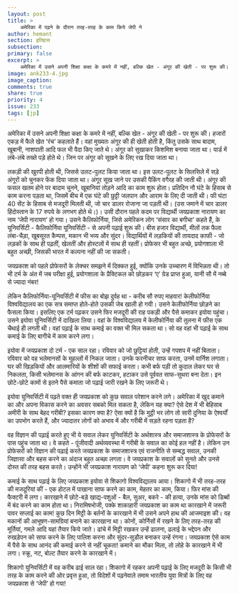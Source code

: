 ```yaml
---
layout: post
title: >
    अमेरिका में पढ़ने के दौरान तरह-तरह के काम किये जेपी ने
author: hemant
section: इतिहास
subsection:
primary: false
excerpt: >
    अमेरिका में उसने अपनी शिक्षा कक्षा के कमरे में नहीं, बल्कि खेत - अंगूर की खेती - पर शुरू की। हजारों एकड़ में फैले खेत ‘रंच’ कहलाते हैं। वहां मुख्यतः अंगूर की ही खेती होती है, किंतु उसके साथ बादाम, खूबानी, नाशपाती आदि फल भी पैदा किए जाते थे। 
image: ank233-4.jpg
image_caption: 
comments: true
share: true
priority: 4
issue: 233
tags: [jp]
---
```


अमेरिका में उसने अपनी शिक्षा कक्षा के कमरे में नहीं, बल्कि खेत - अंगूर की खेती - पर शुरू की। हजारों एकड़ में फैले खेत ‘रंच’ कहलाते हैं। वहां मुख्यतः अंगूर की ही खेती होती है, किंतु उसके साथ बादाम, खूबानी, नाशपाती आदि फल भी पैदा किए जाते थे। अंगूर को सुखाकर किशमिश बनाया जाता था। यार्ड में लंबे-लंबे तख्ते पड़े होते थे। जिन पर अंगूर को सूखने के लिए रख दिया जाता था।

लकड़ी की खुरपी होती थी, जिससे उलट-पुलट किया जाता था। इस उलट-पुलट के सिलसिले में सड़े अंगूरों को चुनकर फेंक दिया जाता था। अंगूर सूख जाने पर उसकी पैकिंग वगैरह की जाती थी। अंगूर की फसल खतम होने पर बादाम चुनने, खूबानियां तोड़ने आदि का काम शुरू होता। प्रतिदिन नौ घंटे के हिसाब से काम करना पड़ता था, जिसमें बीच में एक घंटे की छुट्टी जलपान और आराम के लिए दी जाती थी। फी घंटा 40 सेंट के हिसाब से मजदूरी मिलती थी, जो चार डालर रोजाना जा पड़ती थी। (उस जमाने में चार डालर हिंदोस्तान के 17 रुपये के लगभग होते थे।)। उसी दौरान पहले कदम पर विद्यार्थी जयप्रकाश नारायण का नाम ‘जेपी नारायण’ हो गया। उसने कैलिफोर्निया, जिसे अमेरिकन लोग ‘संसार का बगीचा’ कहते हैं, के यूनिवर्सिटी - कैलिफोर्निया यूनिवर्सिटी - से अपनी पढ़ाई शुरू की। बीस हजार विद्यार्थी, मीलों तक फैला लंबा-चैड़ा, खूबसूरत कैम्पस, मकान भी भव्य और सुंदर। विद्यार्थियों में लड़कियों की तायदाद काफी - जो लड़कों के साथ ही पढ़तीं, खेलतीं और होस्टलों में साथ ही रहतीं। प्रोफेसर भी बहुत अच्छे, प्रयोगशाला भी बहुत अच्छी, जिसकी भारत में कल्पना नहीं की जा सकती।

जयप्रकाश को पहले प्रोफेसरों के लेक्चर समझने में दिक्कत हुई, क्योंकि उनके उच्चारण में विभिन्नता थी। तो भी टर्म के अंत में जब परीक्षा हुई, प्रयोगशाला के प्रैक्टिकल को छोड़कर ‘ए’ ग्रेड प्राप्त हुआ, यानी सौ में नब्बे से ज्यादा नंबर!

लेकिन कैलिफोर्निया-यूनिवर्सिटी में फीस का बोझ दुर्वह था - करीब सौ रुपए माहवार! केलीफोर्निया विश्वविद्यालय का एक सत्र समाप्त होते-होते उसकी जेब खाली हो गयी। उसने केलीफोर्निया छोड़ने का फैसला किया। इसलिए एक टर्म पढ़कर उसने फिर मजदूरी की राह पकड़ी और पैसे कमाकर इयोवा पहुंचा। उसने इयोवा यूनिवर्सिटी में दाखिला लिया। वहां के विश्वविद्यालय में केलीफोर्निया की तुलना में फीस एक चैथाई ही लगती थी। वहां पढ़ाई के साथ कमाई का वक्त भी मिल सकता था। सो वह वहां भी पढ़ाई के साथ कमाई के लिए बागीचे में काम करने लगा।

इयोवा में जयप्रकाश दो टर्म - एक साल रहा। रविवार को जो छुट्टियां होती, उन्हें गपशप में नहीं बिताता। रविवार को वह भलेमानसों के मुहल्लों में निकल जाता। उनके फरनीचर साफ करता, उनमें वार्निश लगाता। घर की खिड़कियों और आलमारियों के शीशों की सफाई करता। कभी बर्फ पड़ी तो कुदाल लेकर घर से निकलता, किसी भलेमानस के आंगन की बर्फ काटकर, हटाकर उसे पूर्ववत साफ-सुथरा बना देता। इन छोटे-छोटे कामों से इतने पैसे कमाता जो पढ़ाई जारी रखने के लिए जरूरी थे।

इयोवा युनिवर्सिटी में पढ़ते वक्त ही जयप्रकाश को कुछ सवाल परेशान करने लगे। अमेरिका में खुद कमाने का और अपना विकास करने का अवसर सबको मिल सकता है, लेकिन यह क्या? ऐसे देश में भी बेहिसाब अमीरी के साथ बेहद गरीबी? इसका कारण क्या है? ऐसा क्यों है कि मुट्ठी भर लोग तो सारी दुनिया के ऐश्वर्यों का उपभोग करते हैं, और ज्यादातर लोगों को अभाव में और गरीबी में सड़ते रहना पड़ता है?

वह विज्ञान की पढ़ाई करते हुए भी ये सवाल लेकर युनिवर्सिटी के अर्थशास्त्र और समाजशास्त्र के प्रोफेसरों के पास पहुंच जाता था। वे कहते - पूंजीवादी अर्थव्यवस्था में गरीबी के सवाल का कोई हल नहीं है।
लेकिन उन प्रोफेसरों को विज्ञान की पढ़ाई करते जयप्रकाश के समाजशास्त्र एवं राजनीति से सम्बद्ध सवाल, उनकी जिज्ञासा और बहस करने का अंदाज बहुत अच्छा लगता। वे जयप्रकाश के सवालों को सुनते और उनसे दोस्त की तरह बहस करते। उन्होंने भी जयप्रकाश नारायण को ‘जेपी’ कहना शुरू कर दिया!

कमाई के साथ पढ़ाई के लिए जयप्रकाश इयोवा से शिकागो विश्वविद्यालय आया। शिकागो में भी तरह-तरह की मजदूरियां कीं - एक होटल में पाखाना साफ करने का काम, मेहतर का काम, किया। फिर मांस की फैक्टरी में लगा। कारखाने में छोटे-बड़े खाद्य-पशुओं - बैल, सुअर, बकरे - की हत्या, उनके मांस को डिब्बों में बंद करने का काम होता था। निरामिषभोजी, पक्के शाकाहारी जयप्रकाश का काम था कारखाने में जरूरी पावर सप्लाई का काम! कुछ दिन मिट्टी के बर्तनों के कारखाने में भी उसने अपने हाथ की आजमाइश की। वह मकानों की आभूषण-सामग्रियां बनाने का कारखाना था। कोनों, कोर्निसों में रखने के लिए तरह-तरह की मूर्तियां, गमले आदि यहां तैयार किये जाते। ढांचे में मिट्टी रखकर उन्हें ढालना, ढलाई के भद्देपन और रुखड़ेपन को साफ करने के लिए पालिश करना और सुंदर-सुडौल बनाकर उन्हें रंगना। जयप्रकाश ऐसे काम में पैसे के साथ आनंद की कमाई करने से नहीं चूकता! कमाने का मौका मिला, तो लोहे के कारखाने में भी लगा। स्क्रू, नट, बोल्ट तैयार करने के कारखाने में।

शिकागो युनिवर्सिटी में वह करीब ढाई साल रहा। शिकागो में रहकर अपनी पढ़ाई के लिए मजदूरी के किसी भी तरह के काम करने की ओर प्रवृत्त हुआ, तो विदेशों में पढ़नेवाले तमाम भारतीय युवा मित्रों के लिए वह जयप्रकाश से ‘जेपी’ हो गया!